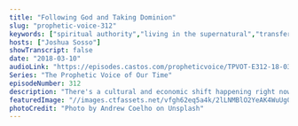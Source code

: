 ```yaml
---
title: "Following God and Taking Dominion"
slug: "prophetic-voice-312"
keywords: ["spiritual authority","living in the supernatural","transfer of wealth","obedience","united states"]
hosts: ["Joshua Sosso"]
showTranscript: false
date: "2018-03-10"
audioLink: "https://episodes.castos.com/propheticvoice/TPVOT-E312-18-03-10-11-Following-God-and-Taking-Dominion.mp3"
Series: "The Prophetic Voice of Our Time"
episodeNumber: 312
description: "There's a cultural and economic shift happening right now all over the world. If we obey God, we can be at the forefront of it for His glory, the benefit of His people, and our own benefit."
featuredImage: "//images.ctfassets.net/vfgh62eq5a4k/2lLNMBlO2YeAK4WuUg0OyC/6deda84a3327f473bae7420eeb746934/andrew-coelho-28203-unsplash__1_.jpg"
photoCredit: "Photo by Andrew Coelho on Unsplash"
---
```

